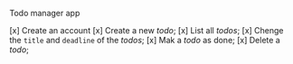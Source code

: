 Todo manager app

[x] Create an account
[x] Create a new *todo*;
[x] List all *todos*;
[x] Chenge the `title` and `deadline` of the *todos*;
[x] Mak a *todo* as done;
[x] Delete a *todo*;